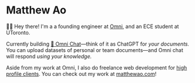 # Matthew Ao
👋🏼 Hey there! I'm a a founding engineer at [Omni](https://omnilabs.ai/), and an ECE student at UToronto. 

Currently building [💬 Omni Chat](https://omnilabs.ai/chat)—think of it as ChatGPT for *your documents.*
You can upload datasets of personal or team documents—and Omni chat will respond *using your knowledge.* 

Aside from my work at Omni, I also do freelance web development for [high profile clients](https://bruceliu.matthewao.com). You can check out my work at [matthewao.com](https://matthewao.com)!
